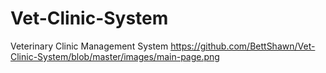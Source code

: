 # Vet-Clinic-System
Veterinary Clinic Management System
https://github.com/BettShawn/Vet-Clinic-System/blob/master/images/main-page.png
